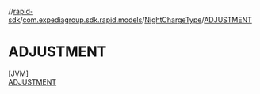 //[rapid-sdk](../../../../index.md)/[com.expediagroup.sdk.rapid.models](../../index.md)/[NightChargeType](../index.md)/[ADJUSTMENT](index.md)

# ADJUSTMENT

[JVM]\
[ADJUSTMENT](index.md)
